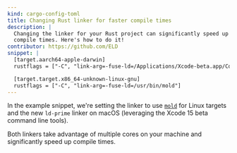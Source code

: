 ```yaml
---
kind: cargo-config-toml
title: Changing Rust linker for faster compile times
description: |
  Changing the linker for your Rust project can significantly speed up
  compile times. Here's how to do it!
contributor: https://github.com/ELD
snippet: |
  [target.aarch64-apple-darwin]
  rustflags = ["-C", "link-arg=-fuse-ld=/Applications/Xcode-beta.app/Contents/Developer/Toolchains/XcodeDefault.xctoolchain/usr/bin/ld"]

  [target.target.x86_64-unknown-linux-gnu]
  rustflags = ["-C", "link-arg=-fuse-ld=/usr/bin/mold"]
---
```


In the example snippet, we're setting the linker to use
[`mold`](https://github.com/rui314/mold) for Linux
targets and the new `ld-prime` linker on macOS (leveraging the Xcode 15 beta
command line tools).

Both linkers take advantage of multiple cores on your machine and significantly
speed up compile times.
